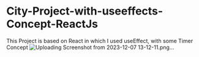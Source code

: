 # City-Project-with-useeffects-Concept-ReactJs
This Project is based on React in which I used useEffect, with some Timer Concept 
![Uploading Screenshot from 2023-12-07 13-12-11.png…]()
